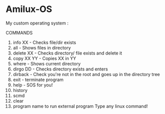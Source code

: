 # Amilux-OS
My custom operating system :

 COMMANDS        
 1. info XX    - Checks file/dir exists
 2. all        - Shows files in directory
 3. delete XX  - Checks directory/ file exists and delete it
 4. copy XX YY - Copies XX in YY
 5. where      - Shows current directory
 6. dirgo DD   - Checks directory exists and enters
 7. dirback    - Check you're not in the root and goes up in the directory tree
 8. exit       - terminate program
 9. help       - SOS for you!
 10. history
 11. scmd
 12. clear
 11. program name to run external program
 Type any linux command!
